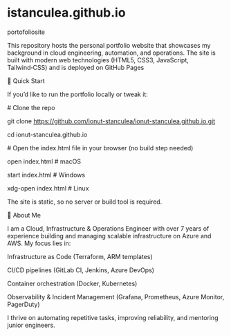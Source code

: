 # istanculea.github.io

portofoliosite

This repository hosts the personal portfolio website that showcases my background in cloud engineering, automation, and operations. The site is built with modern web technologies (HTML5, CSS3, JavaScript, Tailwind‑CSS) and is deployed on GitHub Pages



🚀 Quick Start

If you’d like to run the portfolio locally or tweak it:



\# Clone the repo

git clone https://github.com/ionut-stanculea/ionut-stanculea.github.io.git

cd ionut-stanculea.github.io



\# Open the index.html file in your browser (no build step needed)

open index.html   # macOS

start index.html  # Windows

xdg-open index.html  # Linux

The site is static, so no server or build tool is required.



👤 About Me

I am a Cloud, Infrastructure \& Operations Engineer with over 7 years of experience building and managing scalable infrastructure on Azure and AWS. My focus lies in:



Infrastructure as Code (Terraform, ARM templates)

CI/CD pipelines (GitLab CI, Jenkins, Azure DevOps)

Container orchestration (Docker, Kubernetes)

Observability \& Incident Management (Grafana, Prometheus, Azure Monitor, PagerDuty)

I thrive on automating repetitive tasks, improving reliability, and mentoring junior engineers.

